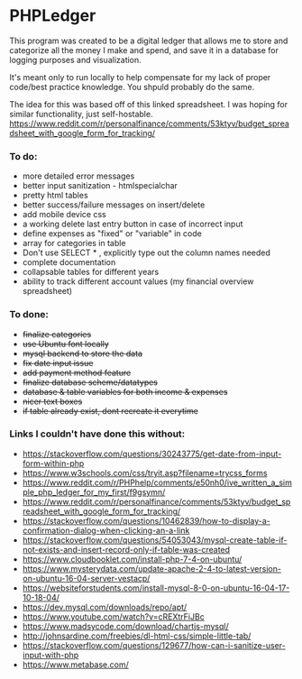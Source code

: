 # PHPLedger

This program was created to be a digital ledger that allows me to store and categorize all the money I make and spend, and save it in a database for logging purposes and visualization. 

It's meant only to run locally to help compensate for my lack of proper code/best practice knowledge. You shpuld probably do the same.

The idea for this was based off of this linked spreadsheet. I was hoping for similar functionality, just self-hostable.
https://www.reddit.com/r/personalfinance/comments/53ktyv/budget_spreadsheet_with_google_form_for_tracking/

### To do:
- more detailed error messages
- better input sanitization - htmlspecialchar
- pretty html tables
- better success/failure messages on insert/delete
- add mobile device css
- a working delete last entry button in case of incorrect input
- define expenses as "fixed" or "variable" in code
- array for categories in table
- Don't use SELECT * , explicitly type out the column names needed
- complete documentation
- collapsable tables for different years
- ability to track different account values (my financial overview spreadsheet)

### To done:
- ~~finalize categories~~
- ~~use Ubuntu font locally~~
- ~~mysql backend to store the data~~
- ~~fix date input issue~~
- ~~add payment method feature~~
- ~~finalize database scheme/datatypes~~
- ~~database & table variables for both income & expenses~~
- ~~nicer text boxes~~
- ~~if table already exist, dont recreate it everytime~~

### Links I couldn't have done this without:
- https://stackoverflow.com/questions/30243775/get-date-from-input-form-within-php
- https://www.w3schools.com/css/tryit.asp?filename=trycss_forms
- https://www.reddit.com/r/PHPhelp/comments/e50nh0/ive_written_a_simple_php_ledger_for_my_first/f9gsymn/
- https://www.reddit.com/r/personalfinance/comments/53ktyv/budget_spreadsheet_with_google_form_for_tracking/
- https://stackoverflow.com/questions/10462839/how-to-display-a-confirmation-dialog-when-clicking-an-a-link
- https://stackoverflow.com/questions/54053043/mysql-create-table-if-not-exists-and-insert-record-only-if-table-was-created
- https://www.cloudbooklet.com/install-php-7-4-on-ubuntu/
- https://www.mysterydata.com/update-apache-2-4-to-latest-version-on-ubuntu-16-04-server-vestacp/
- https://websiteforstudents.com/install-mysql-8-0-on-ubuntu-16-04-17-10-18-04/
- https://dev.mysql.com/downloads/repo/apt/
- https://www.youtube.com/watch?v=cREXtrFiJBc
- https://www.madsycode.com/download/chartjs-mysql/
- http://johnsardine.com/freebies/dl-html-css/simple-little-tab/
- https://stackoverflow.com/questions/129677/how-can-i-sanitize-user-input-with-php
- https://www.metabase.com/